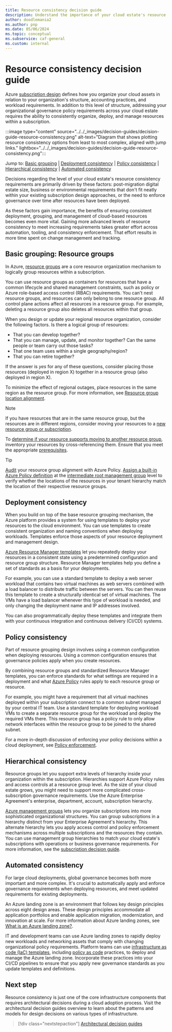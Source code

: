 ```yaml
---
title: Resource consistency decision guide
description: Understand the importance of your cloud estate's resource consistency and the factors that drive requirements for resource consistency.
author: doodlemania2
ms.author: pnp
ms.date: 05/06/2024
ms.topic: conceptual
ms.subservice: caf-general
ms.custom: internal
---
```

 
# Resource consistency decision guide

Azure [subscription design](../../ready/landing-zone/design-area/resource-org-subscriptions.md) defines how you organize your cloud assets in relation to your organization's structure, accounting practices, and workload requirements. In addition to this level of structure, addressing your organizational governance policy requirements across your cloud estate requires the ability to consistently organize, deploy, and manage resources within a subscription.

:::image type="content" source="../../_images/decision-guides/decision-guide-resource-consistency.png" alt-text="Diagram that shows plotting resource consistency options from least to most complex, aligned with jump links." lightbox="../../_images/decision-guides/decision-guide-resource-consistency.png":::

Jump to: [Basic grouping](#basic-grouping-resource-groups) | [Deployment consistency](#deployment-consistency) | [Policy consistency](#policy-consistency) | [Hierarchical consistency](#hierarchical-consistency) | [Automated consistency](#automated-consistency)

Decisions regarding the level of your cloud estate's resource consistency requirements are primarily driven by these factors: post-migration digital estate size, business or environmental requirements that don't fit neatly within your existing subscription design approaches, or the need to enforce governance over time after resources have been deployed.

As these factors gain importance, the benefits of ensuring consistent deployment, grouping, and management of cloud-based resources becomes even more vital. Gaining more advanced levels of resource consistency to meet increasing requirements takes greater effort across automation, tooling, and consistency enforcement. That effort results in more time spent on change management and tracking.

## Basic grouping: Resource groups

In Azure, [resource groups](/azure/azure-resource-manager/management/overview#resource-groups) are a core resource organization mechanism to logically group resources within a subscription.

You can use resource groups as containers for resources that have a common lifecycle and shared management constraints, such as policy or Azure role-based access control (RBAC) requirements. You can't nest resource groups, and resources can only belong to one resource group. All control plane actions affect all resources in a resource group. For example, deleting a resource group also deletes all resources within that group.

When you design or update your regional resource organization, consider the following factors. Is there a logical group of resources:

- That you can develop together?
- That you can manage, update, and monitor together? Can the same people or team carry out those tasks?
- That one team uses within a single geography/region?
- That you can retire together?

If the answer is *yes* for any of these questions, consider placing those resources (deployed in region X) together in a resource group (also deployed in region X).

To minimize the effect of regional outages, place resources in the same region as the resource group. For more information, see [Resource group location alignment](/azure/azure-resource-manager/management/overview#resource-group-location-alignment).

> [!NOTE]
> If you have resources that are in the same resource group, but the resources are in different regions, consider moving your resources to a [new resource group or subscription](/azure/azure-resource-manager/management/move-resource-group-and-subscription).

To [determine if your resource supports moving to another resource group](/azure/azure-resource-manager/management/move-support-resources), inventory your resources by cross-referencing them. Ensure that you meet the appropriate [prerequisites](/azure/azure-resource-manager/management/move-resource-group-and-subscription#checklist-before-moving-resources).

> [!TIP]
> [Audit](https://www.azadvertizer.net/azpolicyadvertizer/0a914e76-4921-4c19-b460-a2d36003525a.html) your resource group alignment with Azure Policy. [Assign a built-in Azure Policy definition](/azure/governance/policy/tutorials/create-and-manage) at the [intermediate root management group](/azure/governance/management-groups/overview#root-management-group-for-each-directory) level to verify whether the locations of the resources in your tenant hierarchy match the location of their respective resource groups.

## Deployment consistency

When you build on top of the base resource grouping mechanism, the Azure platform provides a system for using templates to deploy your resources to the cloud environment. You can use templates to create consistent organization and naming conventions when deploying workloads. Templates enforce those aspects of your resource deployment and management design.

[Azure Resource Manager templates](/azure/azure-resource-manager/templates/overview) let you repeatedly deploy your resources in a consistent state using a predetermined configuration and resource group structure. Resource Manager templates help you define a set of standards as a basis for your deployments.

For example, you can use a standard template to deploy a web server workload that contains two virtual machines as web servers combined with a load balancer to distribute traffic between the servers. You can then reuse this template to create a structurally identical set of virtual machines. The VMs have a load balancer whenever this type of workload is needed, and only changing the deployment name and IP addresses involved.

You can also programmatically deploy these templates and integrate them with your continuous integration and continuous delivery (CI/CD) systems.

## Policy consistency

Part of resource grouping design involves using a common configuration when deploying resources. Using a common configuration ensures that governance policies apply when you create resources.

By combining resource groups and standardized Resource Manager templates, you can enforce standards for what settings are required in a deployment and what [Azure Policy](/azure/governance/policy/overview) rules apply to each resource group or resource.

For example, you might have a requirement that all virtual machines deployed within your subscription connect to a common subnet managed by your central IT team. Use a standard template for deploying workload VMs to create a separate resource group for the workload and deploy the required VMs there. This resource group has a policy rule to only allow network interfaces within the resource group to be joined to the shared subnet.

For a more in-depth discussion of enforcing your policy decisions within a cloud deployment, see [Policy enforcement](../../govern/policy-compliance/policy-definition.md).

## Hierarchical consistency

Resource groups let you support extra levels of hierarchy inside your organization within the subscription. Hierarchies support Azure Policy rules and access controls at a resource group level. As the size of your cloud estate grows, you might need to support more complicated cross-subscription governance requirements. Use the Azure Enterprise Agreement's enterprise, department, account, subscription hierarchy.

[Azure management groups](/azure/governance/management-groups/) lets you organize subscriptions into more sophisticated organizational structures. You can group subscriptions in a hierarchy distinct from your Enterprise Agreement's hierarchy. This alternate hierarchy lets you apply access control and policy enforcement mechanisms across multiple subscriptions and the resources they contain. You can use management group hierarchies to match your cloud estate's subscriptions with operations or business governance requirements. For more information, see the [subscription decision guide](../../ready/landing-zone/design-area/resource-org-subscriptions.md).

## Automated consistency

For large cloud deployments, global governance becomes both more important and more complex. It's crucial to automatically apply and enforce governance requirements when deploying resources, and meet updated requirements for existing deployments.

An Azure landing zone is an environment that follows key design principles across eight design areas. These design principles accommodate all application portfolios and enable application migration, modernization, and innovation at scale. For more information about Azure landing zones, see [What is an Azure landing zone?](/azure/cloud-adoption-framework/ready/landing-zone/).

IT and development teams can use Azure landing zones to rapidly deploy new workloads and networking assets that comply with changing organizational policy requirements. Platform teams can use [infrastructure as code (IaC) templates](/azure/cloud-adoption-framework/ready/considerations/infrastructure-as-code), including [policy as code](/azure/governance/policy/concepts/policy-as-code) practices, to deploy and manage the Azure landing zone. Incorporate these practices into your CI/CD pipelines to ensure that you apply new governance standards as you update templates and definitions.

## Next step

Resource consistency is just one of the core infrastructure components that requires architectural decisions during a cloud adoption process. Visit the architectural decision guides overview to learn about the patterns and models for design decisions on various types of infrastructure.

> [!div class="nextstepaction"]
> [Architectural decision guides](../index.md)
